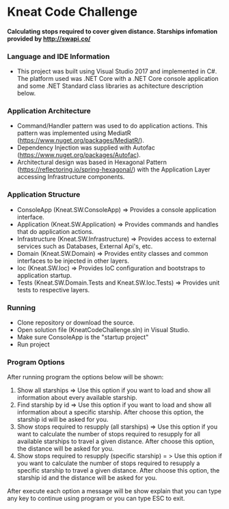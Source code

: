 # Kneat Code Challenge
#### Calculating stops required to cover given distance. Starships infomation provided by http://swapi.co/

### Language and IDE Information

* This project was built using Visual Studio 2017 and implemented in C#. The platform used was .NET Core with a .NET Core console application and some .NET Standard class libraries as achitecture description below.

### Application Architecture

* Command/Handler pattern was used to do application actions. This pattern was implemented using MediatR (https://www.nuget.org/packages/MediatR/). 
* Dependency Injection was supplied with Autofac (https://www.nuget.org/packages/Autofac).
* Architectural design was based in Hexagonal Pattern (https://reflectoring.io/spring-hexagonal/) with the Application Layer accessing Infrastructure components.

### Application Structure

* ConsoleApp (Kneat.SW.ConsoleApp) => Provides a console application interface.
* Application (Kneat.SW.Application) => Provides commands and handles that do application actions.
* Infrastructure (Kneat.SW.Infrastructure) => Provides access to external services such as Databases, External Api's, etc.
* Domain (Kneat.SW.Domain) => Provides entity classes and common interfaces to be injected in other layers.
* Ioc (Kneat.SW.Ioc) => Provides IoC configuration and bootstraps to application startup.
* Tests (Kneat.SW.Domain.Tests and Kneat.SW.Ioc.Tests) => Provides unit tests to respective layers.

### Running

* Clone repository or download the source.
* Open solution file (KneatCodeChallenge.sln) in Visual Studio.
* Make sure ConsoleApp is the "startup project"
* Run project

### Program Options

After running program the options below will be shown:

1.  Show all starships => Use this option if you want to load and show all information about every available starship.
2.  Find starship by id => Use this option if you want to load and show all information about a specific starship. After choose this option, the starship id will be asked for you.
3.  Show stops required to resupply (all starships) => Use this option if you want to calculate the number of stops required to resupply for all available starships to travel a given distance. After choose this option, the distance will be asked for you.
4.  Show stops required to resupply (specific starship) = > Use this option if you want to calculate the number of stops required to resupply a specific starship to travel a given distance. After choose this option, the starship id and the distance will be asked for you.

After execute each option a message will be show explain that you can type any key to continue using program or you can type ESC to exit.
